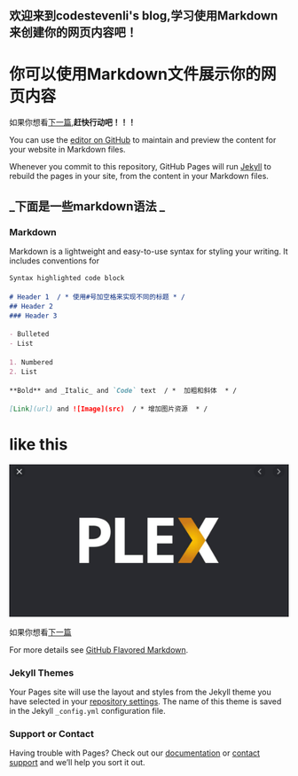 ## 欢迎来到codestevenli's blog,学习使用Markdown来创建你的网页内容吧！

# **你可以使用Markdown文件展示你的网页内容**

如果你想看[下一篇](https://codestevenli.github.io/blog/firstblog.html),**赶快行动吧！！！**

You can use the [editor on GitHub](https://github.com/codestevenli/codestevenli.github.io/edit/master/index.md) to maintain and preview the content for your website in Markdown files.

Whenever you commit to this repository, GitHub Pages will run [Jekyll](https://jekyllrb.com/) to rebuild the pages in your site, from the content in your Markdown files.

## _下面是一些markdown语法 _

### Markdown

Markdown is a lightweight and easy-to-use syntax for styling your writing. It includes conventions for

```markdown
Syntax highlighted code block

# Header 1  / * 使用#号加空格来实现不同的标题 * /
## Header 2
### Header 3

- Bulleted
- List

1. Numbered
2. List

**Bold** and _Italic_ and `Code` text  / *  加粗和斜体  * /

[Link](url) and ![Image](src)  / * 增加图片资源  * /

```
# like this

![Image](https://github.com/codestevenli/codestevenli.github.io/raw/master/picture/plex.png)

如果你想看[下一篇](https://codestevenli.github.io/blog/firstblog.html)

For more details see [GitHub Flavored Markdown](https://guides.github.com/features/mastering-markdown/).

### Jekyll Themes

Your Pages site will use the layout and styles from the Jekyll theme you have selected in your [repository settings](https://github.com/codestevenli/codestevenli.github.io/settings). The name of this theme is saved in the Jekyll `_config.yml` configuration file.

### Support or Contact

Having trouble with Pages? Check out our [documentation](https://help.github.com/categories/github-pages-basics/) or [contact support](https://github.com/contact) and we’ll help you sort it out.
